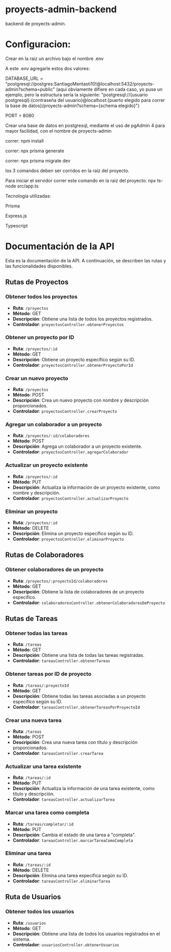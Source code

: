 # proyects-admin-backend
backend de proyects-admin. 

# Configuracion:

Crear en la raiz un archivo bajo el nombre .env

A este .env agregarle estos dos valores:

DATABASE_URL = "postgresql://postgres:SantiagoMentasti10!@localhost:5432/proyects-admin?schema=public" (aqui obviamente difiere en cada caso, yo puse un ejemplo, pero la estructura seria la siguiente: "postgresql://{usuario postgresql}:{contraseña del usuario}@localhost:{puerto elegido para correr la base de datos}/proyects-admin?schema={schema elegido}")

PORT = 8080

Crear una base de datos en postgresql, mediante el uso de pgAdmin 4 para mayor facilidad, con el nombre de proyects-admin

correr: npm install

correr: npx prisma generate

correr: npx prisma migrate dev


los 3 comandos deben ser corridos en la raiz del proyecto.

Para iniciar el servidor correr este comando en la raiz del proyecto: npx ts-node src/app.ts

Tecnología utilizadas:

Prisma

Express.js

Typescript


# Documentación de la API

Esta es la documentación de la API. A continuación, se describen las rutas y las funcionalidades disponibles.

## Rutas de Proyectos

### Obtener todos los proyectos

- **Ruta**: `/proyectos`
- **Método**: GET
- **Descripción**: Obtiene una lista de todos los proyectos registrados.
- **Controlador**: `proyectosController.obtenerProyectos`

### Obtener un proyecto por ID

- **Ruta**: `/proyectos/:id`
- **Método**: GET
- **Descripción**: Obtiene un proyecto específico según su ID.
- **Controlador**: `proyectosController.obtenerProyectoPorId`

### Crear un nuevo proyecto

- **Ruta**: `/proyectos`
- **Método**: POST
- **Descripción**: Crea un nuevo proyecto con nombre y descripción proporcionados.
- **Controlador**: `proyectosController.crearProyecto`

### Agregar un colaborador a un proyecto

- **Ruta**: `/proyectos/:id/colaboradores`
- **Método**: POST
- **Descripción**: Agrega un colaborador a un proyecto existente.
- **Controlador**: `proyectosController.agregarColaborador`

### Actualizar un proyecto existente

- **Ruta**: `/proyectos/:id`
- **Método**: PUT
- **Descripción**: Actualiza la información de un proyecto existente, como nombre y descripción.
- **Controlador**: `proyectosController.actualizarProyecto`

### Eliminar un proyecto

- **Ruta**: `/proyectos/:id`
- **Método**: DELETE
- **Descripción**: Elimina un proyecto específico según su ID.
- **Controlador**: `proyectosController.eliminarProyecto`

## Rutas de Colaboradores

### Obtener colaboradores de un proyecto

- **Ruta**: `/proyectos/:proyectoId/colaboradores`
- **Método**: GET
- **Descripción**: Obtiene la lista de colaboradores de un proyecto específico.
- **Controlador**: `colaboradoresController.obtenerColaboradoresDeProyecto`


## Rutas de Tareas

### Obtener todas las tareas

- **Ruta**: `/tareas`
- **Método**: GET
- **Descripción**: Obtiene una lista de todas las tareas registradas.
- **Controlador**: `tareasController.obtenerTareas`

### Obtener tareas por ID de proyecto

- **Ruta**: `/tareas/:proyectoId`
- **Método**: GET
- **Descripción**: Obtiene todas las tareas asociadas a un proyecto específico según su ID.
- **Controlador**: `tareasController.obtenerTareasPorProyectoId`

### Crear una nueva tarea

- **Ruta**: `/tareas`
- **Método**: POST
- **Descripción**: Crea una nueva tarea con título y descripción proporcionados.
- **Controlador**: `tareasController.crearTarea`

### Actualizar una tarea existente

- **Ruta**: `/tareas/:id`
- **Método**: PUT
- **Descripción**: Actualiza la información de una tarea existente, como título y descripción.
- **Controlador**: `tareasController.actualizarTarea`

### Marcar una tarea como completa

- **Ruta**: `/tareas/completar/:id`
- **Método**: PUT
- **Descripción**: Cambia el estado de una tarea a "completa".
- **Controlador**: `tareasController.marcarTareaComoCompleta`

### Eliminar una tarea

- **Ruta**: `/tareas/:id`
- **Método**: DELETE
- **Descripción**: Elimina una tarea específica según su ID.
- **Controlador**: `tareasController.eliminarTarea`

## Ruta de Usuarios

### Obtener todos los usuarios

- **Ruta**: `/usuarios`
- **Método**: GET
- **Descripción**: Obtiene una lista de todos los usuarios registrados en el sistema.
- **Controlador**: `usuariosController.obtenerUsuarios`


